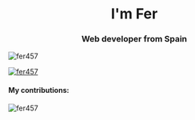 <h1 align="center">I'm Fer</h1>
<h3 align="center">Web developer from Spain</h3>

<p align="left"> <img src="https://komarev.com/ghpvc/?username=fer457&label=Profile%20views&color=0e75b6&style=flat" alt="fer457" /> </p>

<p align="left"> <a href="https://github.com/ryo-ma/github-profile-trophy"><img src="https://github-profile-trophy.vercel.app/?username=fer457" alt="fer457" /></a> </p>

#### My contributions: ####
<p><img align="center" src="https://github-readme-streak-stats.herokuapp.com/?user=fer457&" alt="fer457" /></p>
